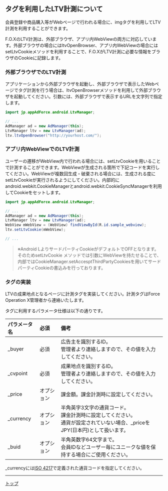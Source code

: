 ## タグを利用したLTV計測について

会員登録や商品購入等がWebページで行われる場合に、imgタグを利用してLTV計測を利用することができます。

F.O.XのLTV計測は、外部ブラウザ、アプリ内WebViewの両方に対応しています。外部ブラウザの場合にはltvOpenBrowser、アプリ内WebViewの場合にはsetLtvCookieメソッドを利用することで、F.O.XがLTV計測に必要な情報をブラウザのCookieに記録します。

### 外部ブラウザでのLTV計測

アプリケーションから外部ブラウザを起動し、外部ブラウザで表示したWebページでタグ計測を行う場合は、ltvOpenBrowserメソッドを利用して外部ブラウザを起動してください。引数には、外部ブラウザで表示するURLを文字列で指定します。

```java
import jp.appAdForce.android.LtvManager;

// ...
AdManager ad = new AdManager(this);
LtvManager ltv = new LtvManager(ad);
ltv.ltvOpenBrowser("http://yourhost.com/");
```

### アプリ内WebViewでのLTV計測

ユーザーの遷移がWebView内で行われる場合には、setLtvCookieを用いることで計測することができます。WebViewが生成される箇所で下記コードを実行してください。WebViewが複数回生成・破棄される場合には、生成される度にsetLtvCookieが実行されるようにしてください。内部的にandroid.webkit.CookieManagerとandroid.webkit.CookieSyncManagerを利用してCookieをセットします。

```java
import jp.appAdForce.android.LtvManager;

// ...
AdManager ad = new AdManager(this);
LtvManager ltv = new LtvManager(ad);
WebView mWebView = (WebView) findViewById(R.id.sample_webview);
ltv.setLtvCookie(mWebView);

// ...
```
> ※Android LよりサードパーティCookieがデフォルトでOFFとなります。
そのためsetLtvCookie メソッドでは引数にWebViewを持たせることで、内部ではCookieManager.setAccesptThirdPartyCookiesを用いてサードパーティCookieの書込みを行っております。


### タグの実装

LTVの成果地点となるページに計測タグを実装してください。計測タグはForce Operation X管理者から連絡いたします。

タグに利用するパラメータ仕様は以下の通りです。

|パラメータ名|必須|備考|
|:-----|:-----|:-----|
|_buyer|必須|広告主を識別するID。<br />管理者より連絡しますので、その値を入力してください。|
|_cvpoint|必須|成果地点を識別するID。<br />管理者より連絡しますので、その値を入力してください。|
|_price|オプション|課金額。課金計測時に設定してください。|
|_currency|オプション|半角英字3文字の通貨コード。<br />課金計測時に設定してください。<br />通貨が設定されていない場合、_priceをJPY(日本円)として扱います。|
|_buid|オプション|半角英数字64文字まで。<br />会員IDなどユーザー毎にユニークな値を保持する場合にご使用ください。|


_currencyには[ISO 4217](http://ja.wikipedia.org/wiki/ISO_4217)で定義された通貨コードを指定してください。


---
[トップ](/3.x/lang/ja/README.md)

